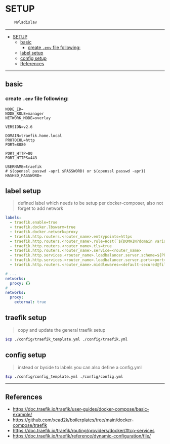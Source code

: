 # SETUP

```sh
    MVladislav
```

---

- [SETUP](#setup)
  - [basic](#basic)
    - [create `.env` file following:](#create-env-file-following)
  - [label setup](#label-setup)
  - [config setup](#config-setup)
  - [References](#references)

---

## basic

### create `.env` file following:

```env
NODE_ID=
NODE_ROLE=manager
NETWORK_MODE=overlay

VERSION=v2.6

DOMAIN=traefik.home.local
PROTOCOL=http
PORT=8080

PORT_HTTP=80
PORT_HTTPS=443

USERNAME=traefik
# $(openssl passwd -apr1 $PASSWORD) or $(openssl passwd -apr1)
HASHED_PASSWORD=
```

## label setup

> defined label which needs to be setup per docker-composer,
> also not forget to add network

```yml
labels:
  - traefik.enable=true
  - traefik.docker.lbswarm=true
  - traefik.docker.network=proxy
  - traefik.http.routers.<router_name>.entrypoints=https
  - traefik.http.routers.<router_name>.rule=Host(`${DOMAIN?domain variable not set}`)
  - traefik.http.routers.<router_name>.tls=true
  - traefik.http.routers.<router_name>.service=<router_name>
  - traefik.http.services.<router_name>.loadbalancer.server.scheme=${PROTOCOL:-https}
  - traefik.http.services.<router_name>.loadbalancer.server.port=<port>
  - traefik.http.routers.<router_name>.middlewares=<default-secured@file | protected-secured@file | admin-secured@file>
```

```yml
# ...
networks:
  proxy: {}
# ...
networks:
  proxy:
    external: true
```

## traefik setup

> copy and update the general traefik setup

```sh
$cp ./config/traefik_template.yml ./config/traefik.yml
```

## config setup

> instead or byside to labels you can also define a config.yml

```sh
$cp ./config/config_template.yml ./config/config.yml
```

---

## References

- <https://doc.traefik.io/traefik/user-guides/docker-compose/basic-example/>
- <https://github.com/xcad2k/boilerplates/tree/main/docker-compose/traefik>
- <https://doc.traefik.io/traefik/routing/providers/docker/#tcp-services>
- <https://doc.traefik.io/traefik/reference/dynamic-configuration/file/>

